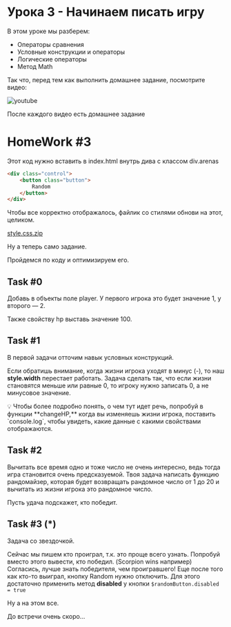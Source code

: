 # Урока 3 - Начинаем писать игру

В этом уроке мы разберем:
- Операторы сравнения
- Условные конструкции и операторы
- Логические операторы
- Метод Math

Так что, перед тем как выполнить домашнее задание, посмотрите видео:

![youtube](https://youtu.be/lz06MET6sl0)

После каждого видео есть домашнее задание

# HomeWork #3

Этот код нужно вставить в index.html внутрь дива с классом div.arenas

```html
<div class="control">
    <button class="button">
        Random
    </button>
</div>
```

Чтобы все корректно отображалось, файлик со стилями обнови на этот, целиком.

[style.css.zip](HomeWork%20#%202d36a/style.css.zip)

Ну а теперь само задание.

Пройдемся по коду и оптимизируем его.

## Task #0

Добавь в объекты поле player. У первого игрока это будет значение 1, у второго — 2.

Также свойству hp выставь значение 100.

## Task #1

В первой задачи отточим навык условных конструкций.

Если обратишь внимание, когда жизни игрока уходят в минус (-), то наш **style.width** перестает работать.
Задача сделать так, что если жизни становятся меньше или равные 0, то игроку нужно записать 0, а не минусовое значение.

<aside>
💡 Чтобы более подробно понять, о чем тут идет речь, попробуй в функции **changeHP,** когда вы изменяешь жизни игрока, поставить `console.log`, чтобы увидеть, какие данные с какими свойствами отображаются.

</aside>

## Task #2

Вычитать все время одно и тоже число не очень интересно, ведь тогда игра становится очень предсказуемой.
Твоя задача написать функцию рандомайзер, которая будет возвращать рандомное число от 1 до 20 и вычитать из жизни игрока это рандомное число.

Пусть удача подскажет, кто победит.

## Task #3 (*)

Задача со звездочкой.

Сейчас мы пишем кто проиграл, т.к. это проще всего узнать.
Попробуй вместо этого вывести, кто победил. (Scorpion wins например)
Согласись, лучше знать победителя, чем проигравшего!
Еще после того как кто-то выиграл, кнопку Random нужно отключить.
Для этого достаточно применить метод **disabled** у кнопки
`$randomButton.disabled = true`

Ну а на этом все.

До встречи очень скоро...

